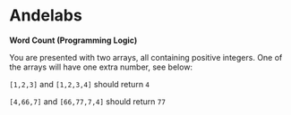 # Andelabs
**Word Count (Programming Logic)**

You are presented with two arrays, all containing positive integers. One of the arrays will have one extra number, see below:

`[1,2,3]` and `[1,2,3,4]` should return `4`

`[4,66,7]` and `[66,77,7,4]` should return `77`
